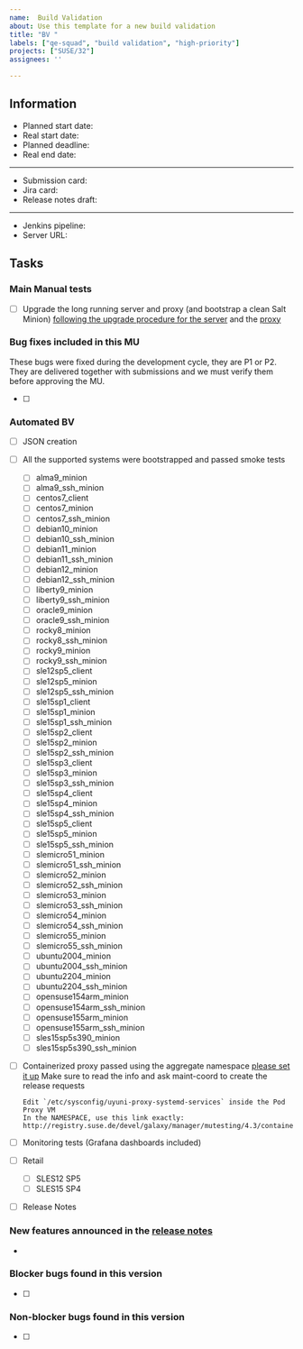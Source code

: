 ```yaml
---
name:  Build Validation
about: Use this template for a new build validation
title: "BV "
labels: ["qe-squad", "build validation", "high-priority"]
projects: ["SUSE/32"]
assignees: ''

---
```


## Information

* Planned start date:
* Real start date:
* Planned deadline:
* Real end date:

---

* Submission card:
* Jira card:
* Release notes draft:

---

* Jenkins pipeline:
* Server URL:

## Tasks

### Main Manual tests

  - [ ] Upgrade the long running server and proxy (and bootstrap a clean Salt Minion) [following the upgrade procedure for the server](https://documentation.suse.com/external-tree/en-us/suma/4.3/en/suse-manager/installation-and-upgrade/upgrade-intro.html) and the [proxy](https://documentation.suse.com/external-tree/en-us/suma/4.3/en/suse-manager/installation-and-upgrade/proxy-y-z.html#_update_the_proxy_z)

### Bug fixes included in this MU

These bugs were fixed during the development cycle, they are P1 or P2.
They are delivered together with submissions and we must verify them before approving the MU.

- [ ]

### Automated BV

  - [ ] JSON creation
  - [ ] All the supported systems were bootstrapped and passed smoke tests
    - [ ] alma9_minion
    - [ ] alma9_ssh_minion
    - [ ] centos7_client
    - [ ] centos7_minion
    - [ ] centos7_ssh_minion
    - [ ] debian10_minion
    - [ ] debian10_ssh_minion
    - [ ] debian11_minion
    - [ ] debian11_ssh_minion
    - [ ] debian12_minion
    - [ ] debian12_ssh_minion
    - [ ] liberty9_minion
    - [ ] liberty9_ssh_minion
    - [ ] oracle9_minion
    - [ ] oracle9_ssh_minion
    - [ ] rocky8_minion
    - [ ] rocky8_ssh_minion
    - [ ] rocky9_minion
    - [ ] rocky9_ssh_minion
    - [ ] sle12sp5_client
    - [ ] sle12sp5_minion
    - [ ] sle12sp5_ssh_minion
    - [ ] sle15sp1_client
    - [ ] sle15sp1_minion
    - [ ] sle15sp1_ssh_minion
    - [ ] sle15sp2_client
    - [ ] sle15sp2_minion
    - [ ] sle15sp2_ssh_minion
    - [ ] sle15sp3_client
    - [ ] sle15sp3_minion
    - [ ] sle15sp3_ssh_minion
    - [ ] sle15sp4_client
    - [ ] sle15sp4_minion
    - [ ] sle15sp4_ssh_minion
    - [ ] sle15sp5_client
    - [ ] sle15sp5_minion
    - [ ] sle15sp5_ssh_minion
    - [ ] slemicro51_minion
    - [ ] slemicro51_ssh_minion
    - [ ] slemicro52_minion
    - [ ] slemicro52_ssh_minion
    - [ ] slemicro53_minion
    - [ ] slemicro53_ssh_minion
    - [ ] slemicro54_minion
    - [ ] slemicro54_ssh_minion
    - [ ] slemicro55_minion
    - [ ] slemicro55_ssh_minion
    - [ ] ubuntu2004_minion
    - [ ] ubuntu2004_ssh_minion
    - [ ] ubuntu2204_minion
    - [ ] ubuntu2204_ssh_minion
    - [ ] opensuse154arm_minion
    - [ ] opensuse154arm_ssh_minion
    - [ ] opensuse155arm_minion
    - [ ] opensuse155arm_ssh_minion
    - [ ] sles15sp5s390_minion
    - [ ] sles15sp5s390_ssh_minion
  - [ ] Containerized proxy passed using the aggregate namespace [please set it up](https://confluence.suse.com/display/SUSEMANAGER/MI+process+for+Containerized+components#MIprocessforContainerizedcomponents-Finalcurrentsolution)
    Make sure to read the info and ask maint-coord to create the release requests

    ```
    Edit `/etc/sysconfig/uyuni-proxy-systemd-services` inside the Pod Proxy VM
    In the NAMESPACE, use this link exactly:
    http://registry.suse.de/devel/galaxy/manager/mutesting/4.3/containers/suse/manager/4.3/

    ```

  - [ ] Monitoring tests (Grafana dashboards included)
  - [ ] Retail
    - [ ] SLES12 SP5
    - [ ] SLES15 SP4
  - [ ] Release Notes

### New features announced in the [release notes]()

-

### Blocker bugs found in this version

- [ ]

### Non-blocker bugs found in this version

- [ ]
